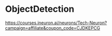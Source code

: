 # ObjectDetection
https://courses.ineuron.ai/neurons/Tech-Neuron?campaign=affiliate&coupon_code=CJDKEPCG
